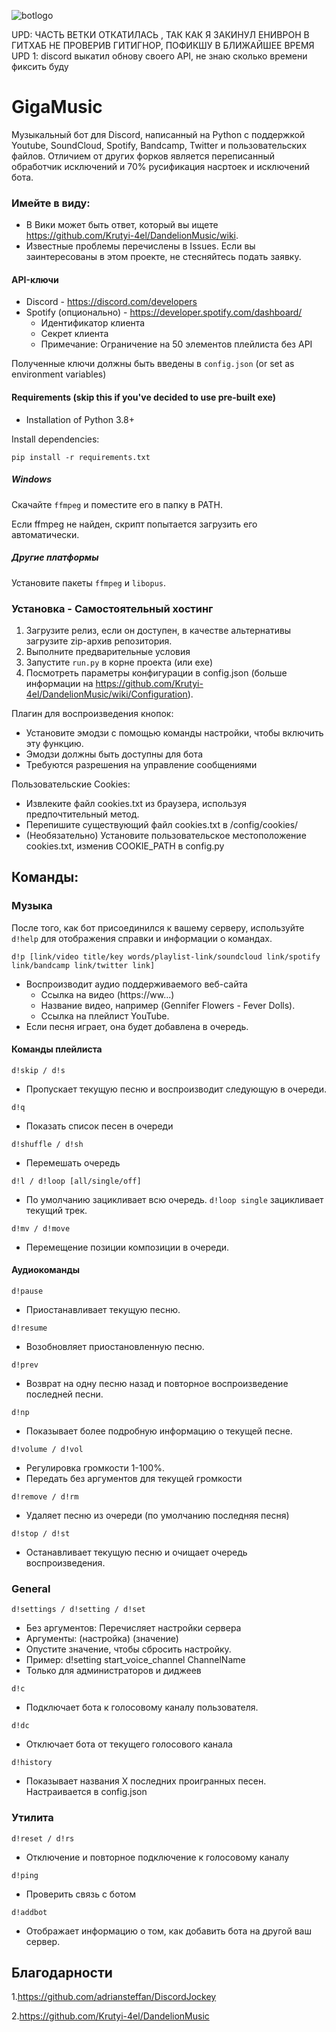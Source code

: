 ![botlogo](https://github.com/WhiteHodok/GigaMusic/assets/39564937/43877767-8f35-4c8b-bc3d-753ebc6bdd6f)

UPD: ЧАСТЬ ВЕТКИ ОТКАТИЛАСЬ , ТАК КАК Я ЗАКИНУЛ ЕНИВРОН В ГИТХАБ НЕ ПРОВЕРИВ ГИТИГНОР, ПОФИКШУ В БЛИЖАЙШЕЕ ВРЕМЯ
UPD 1: discord выкатил обнову своего API, не знаю сколько времени фиксить буду



# GigaMusic
Музыкальный бот для Discord, написанный на Python с поддержкой Youtube, SoundCloud, Spotify, Bandcamp, Twitter и пользовательских файлов. Отличием от других форков является переписанный обработчик исключений и 70% русификация насртоек и исключений бота.

### Имейте в виду:
* В Вики может быть ответ, который вы ищете https://github.com/Krutyi-4el/DandelionMusic/wiki.
* Известные проблемы перечислены в Issues. Если вы заинтересованы в этом проекте, не стесняйтесь подать заявку.


#### API-ключи
* Discord - https://discord.com/developers
* Spotify (опционально) - https://developer.spotify.com/dashboard/
  - Идентификатор клиента
  - Секрет клиента
  - Примечание: Ограничение на 50 элементов плейлиста без API

Полученные ключи должны быть введены в ```config.json``` (or set as environment variables)

#### Requirements (skip this if you've decided to use pre-built exe)

* Installation of Python 3.8+

Install dependencies:
```
pip install -r requirements.txt
```

##### Windows
Скачайте `ffmpeg` и поместите его в папку в PATH.

Если ffmpeg не найден, скрипт попытается загрузить его автоматически.
##### Другие платформы
Установите пакеты `ffmpeg` и `libopus`.

### Установка - Самостоятельный хостинг

1. Загрузите релиз, если он доступен, в качестве альтернативы загрузите zip-архив репозитория.
2. Выполните предварительные условия
3. Запустите ``run.py`` в корне проекта (или exe)
4. Посмотреть параметры конфигурации в config.json (больше информации на https://github.com/Krutyi-4el/DandelionMusic/wiki/Configuration).

Плагин для воспроизведения кнопок:
* Установите эмодзи с помощью команды настройки, чтобы включить эту функцию.
* Эмодзи должны быть доступны для бота
* Требуются разрешения на управление сообщениями

Пользовательские Cookies:
* Извлеките файл cookies.txt из браузера, используя предпочтительный метод.
* Перепишите существующий файл cookies.txt в /config/cookies/
* (Необязательно) Установите пользовательское местоположение cookies.txt, изменив COOKIE_PATH в config.py


## Команды:

### Музыка

После того, как бот присоединился к вашему серверу, используйте ``d!help`` для отображения справки и информации о командах.


```
d!p [link/video title/key words/playlist-link/soundcloud link/spotify link/bandcamp link/twitter link]
```

* Воспроизводит аудио поддерживаемого веб-сайта
    - Ссылка на видео (https://ww...)
    - Название видео, например (Gennifer Flowers - Fever Dolls).
    - Ссылка на плейлист YouTube.
* Если песня играет, она будет добавлена в очередь.

#### Команды плейлиста

```
d!skip / d!s
```

* Пропускает текущую песню и воспроизводит следующую в очереди.

```
d!q
```

* Показать список песен в очереди

```
d!shuffle / d!sh
```

* Перемешать очередь

```
d!l / d!loop [all/single/off]
```

* По умолчанию зацикливает всю очередь. ``d!loop single`` зацикливает текущий трек.

```
d!mv / d!move
```

* Перемещение позиции композиции в очереди.

#### Аудиокоманды

```
d!pause
```

* Приостанавливает текущую песню.

```
d!resume
```

* Возобновляет приостановленную песню.

```
d!prev
```

* Возврат на одну песню назад и повторное воспроизведение последней песни.

```
d!np
```

* Показывает более подробную информацию о текущей песне.

```
d!volume / d!vol
```

* Регулировка громкости 1-100%.
* Передать без аргументов для текущей громкости

```
d!remove / d!rm
```

* Удаляет песню из очереди (по умолчанию последняя песня)

```
d!stop / d!st
```
* Останавливает текущую песню и очищает очередь воспроизведения.


### General

```
d!settings / d!setting / d!set
```
* Без аргументов: Перечисляет настройки сервера
* Аргументы: (настройка) (значение)
* Опустите значение, чтобы сбросить настройку.
* Пример: d!setting start_voice_channel ChannelName
* Только для администраторов и диджеев

```
d!c
```

* Подключает бота к голосовому каналу пользователя.

```
d!dc
```

* Отключает бота от текущего голосового канала

```
d!history
```
* Показывает названия X последних проигранных песен. Настраивается в config.json


### Утилита

```
d!reset / d!rs
```

* Отключение и повторное подключение к голосовому каналу

```
d!ping
```

* Проверить связь с ботом

```
d!addbot
```

* Отображает информацию о том, как добавить бота на другой ваш сервер.




## Благодарности

1.https://github.com/adriansteffan/DiscordJockey


2.https://github.com/Krutyi-4el/DandelionMusic
